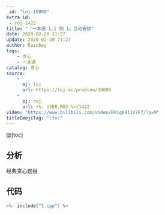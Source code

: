 ```yaml
---
_id: "loj-10000"
extra_id: 
 - roj-1422
title: "「一本通 1.1 例 1」活动安排"
date: 2020-02-20 21:27
update: 2020-02-20 21:27
author: Rainboy
tags:
    - 贪心
    - 一本通
catalog: 贪心
source: 
    - 
      oj: loj
      url: https://loj.ac/problem/10000
    - 
      oj: roj
      url: <%- USER.ROJ %>/1422
video: "https://www.bilibili.com/video/BV1qK411V7F7/?p=9"
titleEmojiTag: ":tv:"
---
```


@[toc]
## 分析

经典贪心题目

## 代码

```c
<%- include("1.cpp") %>
```


